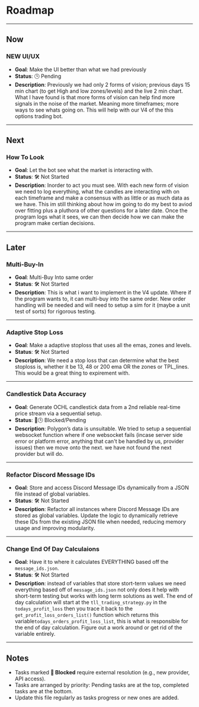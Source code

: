 # Roadmap

---

## Now

### NEW UI/UX

- **Goal**: Make the UI better than what we had previously
- **Status**: 🕒 Pending
- **Description**: Previously we had only 2 forms of vision; previous days 15 min chart (to get High and low zones/levels) and the live 2 min chart. What I have found is that more forms of vision can help find more signals in the noise of the market. Meaning more timeframes; more ways to see whats going on. This will help with our V4 of the this options trading bot.

---

## Next

### How To Look

- **Goal**: Let the bot see what the market is interacting with.
- **Status**: 🛠️ Not Started
- **Description**: Inorder to act you must see. With each new form of vision we need to log everything, what the candles are interacting with on each timeframe and make a consensus with as little or as much data as we have. This im still thinking about how im going to do my best to aviod over fitting plus a pluthora of other questions for a later date. Once the program logs what it sees, we can then decide how we can make the program make certian decisions.

---

## Later

### Multi-Buy-In

- **Goal**: Multi-Buy Into same order
- **Status**: 🛠️ Not Started
- **Description**: This is what i want to implement in the V4 update. Where if the program wants to, it can multi-buy into the same order. New order handling will be needed and will need to setup a sim for it (maybe a unit test of sorts) for rigorous testing.

---

### Adaptive Stop Loss

- **Goal**: Make a adaptive stoploss that uses all the emas, zones and levels.
- **Status**: 🛠️ Not Started
- **Description**: We need a stop loss that can determine what the best stoploss is, whether it be 13, 48 or 200 ema OR the zones or TPL_lines. This would be a great thing to expirement with.

---

### Candlestick Data Accuracy

- **Goal**: Generate OCHL candlestick data from a 2nd reliable real-time price stream via a sequential setup.
- **Status**: 🛑🕒 Blocked/Pending
- **Description**: Polygon’s data is unsuitable. We tried to setup a sequential websocket function where if one websocket fails (incase server side error or platform error, anything that can't be handled by us, provider issues) then we move onto the next. we have not found the next provider but will do.

---

### Refactor Discord Message IDs

- **Goal**: Store and access Discord Message IDs dynamically from a JSON file instead of global variables.
- **Status**: 🛠️ Not Started
- **Description**: Refactor all instances where Discord Message IDs are stored as global variables. Update the logic to dynamically retrieve these IDs from the existing JSON file when needed, reducing memory usage and improving modularity.

---

### Change End Of Day Calculaions

- **Goal**: Have it to where it calculates EVERYTHING based off the `message_ids.json`.
- **Status**: 🛠️ Not Started
- **Description**: instead of variables that store stort-term values we need everything based off of `message_ids.json` not only does it help with short-term testing but works with long term solutions as well. The end of day calculation will start at the `tll_trading_strategy.py` in the `todays_profit_loss` then you trace it back to the `get_profit_loss_orders_list()` function which returns this variable`todays_orders_profit_loss_list`, this is what is responsible for the end of day calculation. Figure out a work around or get rid of the variable entirely.

---

## Notes

- Tasks marked **🛑 Blocked** require external resolution (e.g., new provider, API access).
- Tasks are arranged by priority: Pending tasks are at the top, completed tasks are at the bottom.
- Update this file regularly as tasks progress or new ones are added.
